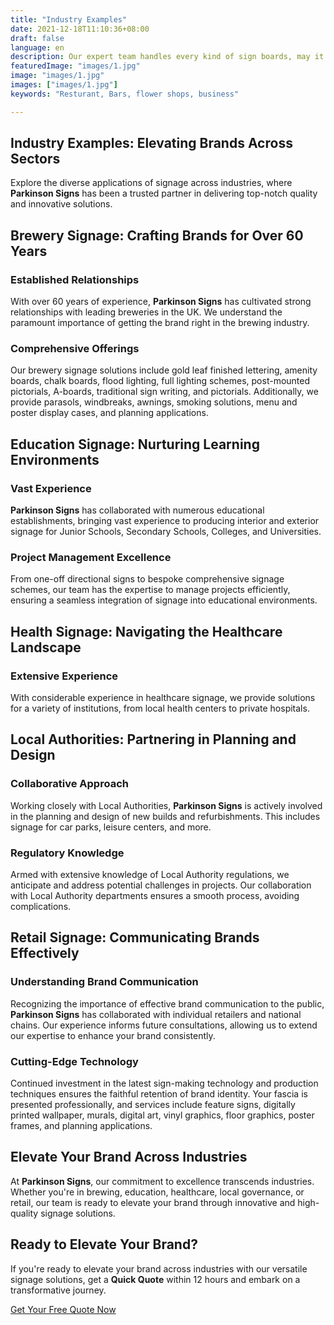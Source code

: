 ```yaml
---
title: "Industry Examples"
date: 2021-12-18T11:10:36+08:00
draft: false
language: en
description: Our expert team handles every kind of sign boards, may it be a 3d sign, interior signboards, exterior signboards ensuring the top notch quality
featuredImage: "images/1.jpg"
image: "images/1.jpg"
images: ["images/1.jpg"]
keywords: "Resturant, Bars, flower shops, business"

---
```


## Industry Examples: Elevating Brands Across Sectors

Explore the diverse applications of signage across industries, where **Parkinson Signs** has been a trusted partner in delivering top-notch quality and innovative solutions.

## Brewery Signage: Crafting Brands for Over 60 Years

### Established Relationships
With over 60 years of experience, **Parkinson Signs** has cultivated strong relationships with leading breweries in the UK. We understand the paramount importance of getting the brand right in the brewing industry.

### Comprehensive Offerings
Our brewery signage solutions include gold leaf finished lettering, amenity boards, chalk boards, flood lighting, full lighting schemes, post-mounted pictorials, A-boards, traditional sign writing, and pictorials. Additionally, we provide parasols, windbreaks, awnings, smoking solutions, menu and poster display cases, and planning applications.

## Education Signage: Nurturing Learning Environments

### Vast Experience
**Parkinson Signs** has collaborated with numerous educational establishments, bringing vast experience to producing interior and exterior signage for Junior Schools, Secondary Schools, Colleges, and Universities.

### Project Management Excellence
From one-off directional signs to bespoke comprehensive signage schemes, our team has the expertise to manage projects efficiently, ensuring a seamless integration of signage into educational environments.

## Health Signage: Navigating the Healthcare Landscape

### Extensive Experience
With considerable experience in healthcare signage, we provide solutions for a variety of institutions, from local health centers to private hospitals.

## Local Authorities: Partnering in Planning and Design

### Collaborative Approach
Working closely with Local Authorities, **Parkinson Signs** is actively involved in the planning and design of new builds and refurbishments. This includes signage for car parks, leisure centers, and more.

### Regulatory Knowledge
Armed with extensive knowledge of Local Authority regulations, we anticipate and address potential challenges in projects. Our collaboration with Local Authority departments ensures a smooth process, avoiding complications.

## Retail Signage: Communicating Brands Effectively

### Understanding Brand Communication
Recognizing the importance of effective brand communication to the public, **Parkinson Signs** has collaborated with individual retailers and national chains. Our experience informs future consultations, allowing us to extend our expertise to enhance your brand consistently.

### Cutting-Edge Technology
Continued investment in the latest sign-making technology and production techniques ensures the faithful retention of brand identity. Your fascia is presented professionally, and services include feature signs, digitally printed wallpaper, murals, digital art, vinyl graphics, floor graphics, poster frames, and planning applications.

## Elevate Your Brand Across Industries

At **Parkinson Signs**, our commitment to excellence transcends industries. Whether you're in brewing, education, healthcare, local governance, or retail, our team is ready to elevate your brand through innovative and high-quality signage solutions.

## Ready to Elevate Your Brand?

If you're ready to elevate your brand across industries with our versatile signage solutions, get a **Quick Quote** within 12 hours and embark on a transformative journey.

[Get Your Free Quote Now](/book-consultation/)
